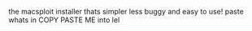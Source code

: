 the macsploit installer thats simpler less buggy and easy to use!
paste whats in COPY PASTE ME into lel
